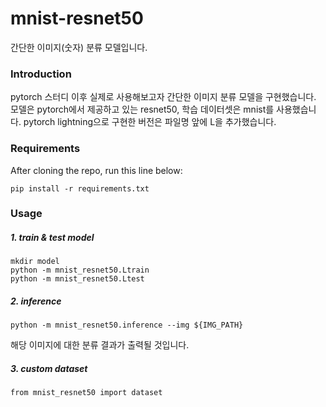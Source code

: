 # mnist-resnet50
간단한 이미지(숫자) 분류 모델입니다.

### Introduction

pytorch 스터디 이후 실제로 사용해보고자 간단한 이미지 분류 모델을 구현했습니다.
모델은 pytorch에서 제공하고 있는 resnet50, 학습 데이터셋은 mnist를 사용했습니다.
pytorch lightning으로 구현한 버전은 파일명 앞에 L을 추가했습니다.

### Requirements
After cloning the repo, run this line below:
```
pip install -r requirements.txt
```

### Usage

##### 1. train & test model
```
mkdir model
python -m mnist_resnet50.Ltrain
python -m mnist_resnet50.Ltest
```
##### 2. inference
```
python -m mnist_resnet50.inference --img ${IMG_PATH}
```
해당 이미지에 대한 분류 결과가 출력될 것입니다.

##### 3. custom dataset
```
from mnist_resnet50 import dataset
```
